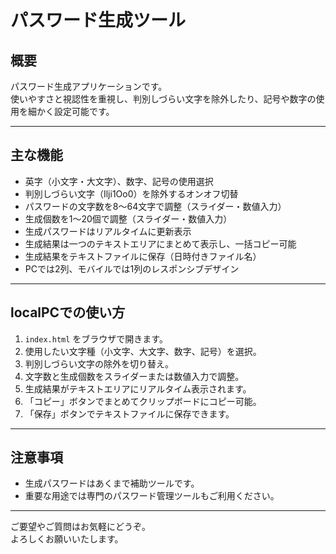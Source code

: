 # パスワード生成ツール

## 概要

パスワード生成アプリケーションです。  
使いやすさと視認性を重視し、判別しづらい文字を除外したり、記号や数字の使用を細かく設定可能です。

---

## 主な機能

- 英字（小文字・大文字）、数字、記号の使用選択  
- 判別しづらい文字（Ilji1Oo0）を除外するオンオフ切替  
- パスワードの文字数を8～64文字で調整（スライダー・数値入力）  
- 生成個数を1～20個で調整（スライダー・数値入力）  
- 生成パスワードはリアルタイムに更新表示  
- 生成結果は一つのテキストエリアにまとめて表示し、一括コピー可能  
- 生成結果をテキストファイルに保存（日時付きファイル名）  
- PCでは2列、モバイルでは1列のレスポンシブデザイン

---

## localPCでの使い方

1. `index.html` をブラウザで開きます。  
2. 使用したい文字種（小文字、大文字、数字、記号）を選択。  
3. 判別しづらい文字の除外を切り替え。  
4. 文字数と生成個数をスライダーまたは数値入力で調整。  
5. 生成結果がテキストエリアにリアルタイム表示されます。  
6. 「コピー」ボタンでまとめてクリップボードにコピー可能。  
7. 「保存」ボタンでテキストファイルに保存できます。

---

## 注意事項

- 生成パスワードはあくまで補助ツールです。  
- 重要な用途では専門のパスワード管理ツールもご利用ください。

---

ご要望やご質問はお気軽にどうぞ。  
よろしくお願いいたします。
